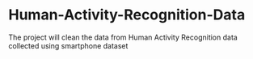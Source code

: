 # Human-Activity-Recognition-Data

The project will clean the data from Human Activity Recognition data collected using smartphone dataset
